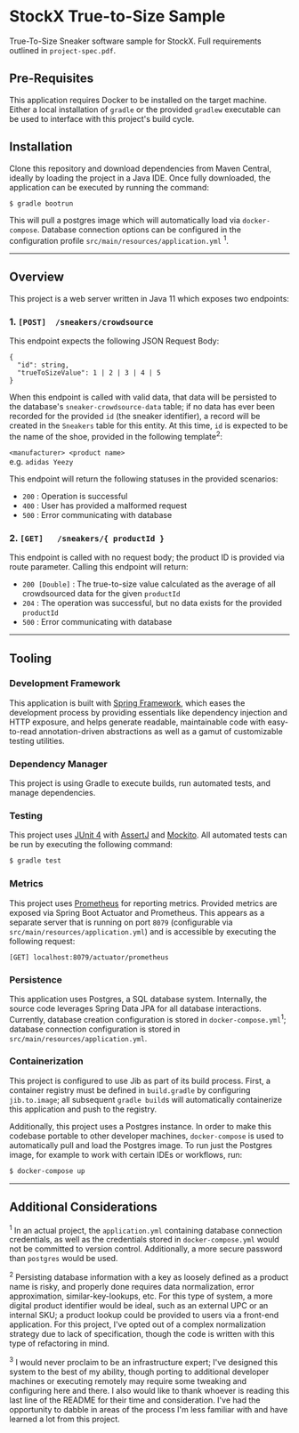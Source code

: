 # StockX True-to-Size Sample
True-To-Size Sneaker software sample for StockX. Full requirements outlined in `project-spec.pdf`.

## Pre-Requisites
This application requires Docker to be installed on the target machine. Either a local installation of `gradle` or the 
provided `gradlew` executable can be used to interface with this project's build cycle.
 
## Installation
Clone this repository and download dependencies from Maven Central, ideally by loading the project in a Java IDE. Once 
fully downloaded, the application can be executed by running the command:
```bash
$ gradle bootrun
```
This will pull a postgres image which will automatically load via `docker-compose`. Database connection options can be 
configured in the configuration profile `src/main/resources/application.yml` <sup>1</sup>.

---

## Overview
This project is a web server written in Java 11 which exposes two endpoints:

### 1. `[POST]  /sneakers/crowdsource`
This endpoint expects the following JSON Request Body:

```
{
  "id": string,
  "trueToSizeValue": 1 | 2 | 3 | 4 | 5
}
```

When this endpoint is called with valid data, that data will be persisted to the database's `sneaker-crowdsource-data` 
table; if no data has ever been recorded for the provided `id` (the sneaker identifier), a record will be created in the 
`Sneakers` table for this entity. At this time, `id` is expected to be the name of the shoe, provided in the following 
template<sup>2</sup>:

`<manufacturer> <product name>`  
e.g. `adidas Yeezy`

This endpoint will return the following statuses in the provided scenarios:

* `200` : Operation is successful
* `400` : User has provided a malformed request
* `500` : Error communicating with database

### 2. `[GET]   /sneakers/{ productId }`

This endpoint is called with no request body; the product ID is provided via route parameter. Calling this endpoint will
return:

* `200 [Double]` : The true-to-size value calculated as the average of all crowdsourced data for the 
given `productId`
* `204` : The operation was successful, but no data exists for the provided `productId`
* `500` : Error communicating with database  

---

## Tooling

### Development Framework
This application is built with [Spring Framework](https://github.com/spring-projects/spring-framework), which eases the
development process by providing essentials like dependency injection and HTTP exposure, and helps generate readable,
maintainable code with easy-to-read annotation-driven abstractions as well as a gamut of customizable testing utilities.

### Dependency Manager
This project is using Gradle to execute builds, run automated tests, and manage dependencies.

### Testing
This project uses [JUnit 4](https://junit.org/junit4/) with [AssertJ](https://github.com/joel-costigliola/assertj-core) 
and [Mockito](https://github.com/mockito/mockito). All automated tests can be run by executing the following command:
```bash
$ gradle test
```

### Metrics
This project uses [Prometheus](https://github.com/prometheus/prometheus) for reporting metrics. Provided metrics are 
exposed via Spring Boot Actuator and Prometheus. This appears as a separate server that is running on port `8079` 
(configurable via `src/main/resources/application.yml`) and is accessible by executing the following request:
```
[GET] localhost:8079/actuator/prometheus
``` 

### Persistence
This application uses Postgres, a SQL database system. Internally, the source code leverages Spring Data JPA for all
database interactions. Currently, database creation configuration is stored in `docker-compose.yml`<sup>1</sup>; 
database connection configuration is stored in `src/main/resources/application.yml`. 

### Containerization
This project is configured to use Jib as part of its build process. First, a container registry must be defined in 
`build.gradle` by configuring `jib.to.image`; all subsequent `gradle build`s will automatically containerize this
application and push to the registry.

Additionally, this project uses a Postgres instance. In order to make this codebase portable to other developer 
machines, `docker-compose` is used to automatically pull and load the Postgres image. To run just the Postgres image,
for example to work with certain IDEs or workflows, run:
```bash
$ docker-compose up
```

---

## Additional Considerations
<sup>1</sup> In an actual project, the `application.yml` containing database connection credentials, as well as the 
credentials stored in `docker-compose.yml` would not be committed to version control. Additionally, a more secure 
password than `postgres` would be used.

<sup>2</sup> Persisting database information with a key as loosely defined as a product name is risky, and properly done
requires data normalization, error approximation, similar-key-lookups, etc. For this type of system, a more digital 
product identifier would be ideal, such as an external UPC or an internal SKU; a product lookup could be provided to 
users via a front-end application. For this project, I've opted out of a complex normalization strategy due to lack of
specification, though the code is written with this type of refactoring in mind.

<sup>3</sup> I would never proclaim to be an infrastructure expert; I've designed this system to the best of my ability,
though porting to additional developer machines or executing remotely may require some tweaking and configuring here and 
there. I also would like to thank whoever is reading this last line of the README for their time and consideration. I've
had the opportunity to dabble in areas of the process I'm less familiar with and have learned a lot from this project.
